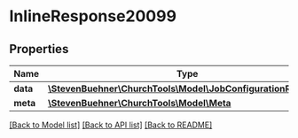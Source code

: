# InlineResponse20099

## Properties
Name | Type | Description | Notes
------------ | ------------- | ------------- | -------------
**data** | [**\StevenBuehner\ChurchTools\Model\JobConfigurationReturn1[]**](JobConfigurationReturn1.md) |  | [optional] 
**meta** | [**\StevenBuehner\ChurchTools\Model\Meta**](Meta.md) |  | [optional] 

[[Back to Model list]](../../README.md#documentation-for-models) [[Back to API list]](../../README.md#documentation-for-api-endpoints) [[Back to README]](../../README.md)

